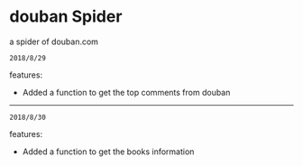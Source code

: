 # douban Spider

a spider of douban.com

`2018/8/29`

features:

- Added a function to get the top comments from douban

---

`2018/8/30`

features:

- Added a function to get the books information